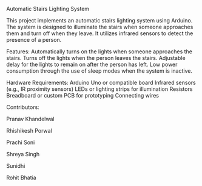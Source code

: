 Automatic Stairs Lighting System

This project implements an automatic stairs lighting system using Arduino. The system is designed to illuminate the stairs when someone approaches them and turn off when they leave. It utilizes infrared sensors to detect the presence of a person.

Features:
Automatically turns on the lights when someone approaches the stairs.
Turns off the lights when the person leaves the stairs.
Adjustable delay for the lights to remain on after the person has left.
Low power consumption through the use of sleep modes when the system is inactive.

Hardware Requirements:
Arduino Uno or compatible board
Infrared sensors (e.g., IR proximity sensors)
LEDs or lighting strips for illumination
Resistors
Breadboard or custom PCB for prototyping
Connecting wires

Contributors:

Pranav Khandelwal 

Rhishikesh Porwal

Prachi Soni

Shreya Singh

Sunidhi

Rohit Bhatia

